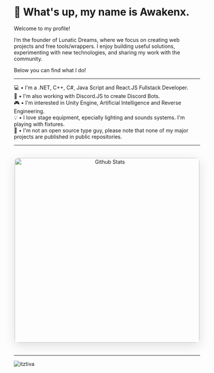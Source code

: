 # 👋 What's up, my name is Awakenx. 

Welcome to my profile!

I’m the founder of Lunatic Dreams, where we focus on creating web projects and free tools/wrappers. I enjoy building useful solutions, experimenting with new technologies, and sharing my work with the community.

Below you can find what I do!

---

💻 • I'm a .NET, C++, C#, Java Script and React.JS Fullstack Developer. <br/>
🤖 • I'm also working with Discord.JS to create Discord Bots. <br/>
🎮 • I'm interested in Unity Engine, Artificial Intelligence and Reverse Engineering. <br/>
💡 • I love stage equipment, epecially lighting and sounds systems. I'm playing with fixtures. <br/>
🌴 • I'm not an open source type guy, please note that none of my major projects are published in public repositories.

---

<div align="center">
    <img 
        src="https://github-readme-stats.vercel.app/api?username=xAwakenDeveloper&show_icons=true&theme=dark&hide_border=true&bg_color=0D1117&icon_color=5834eb&rank_icon=github&title_color=5834eb" 
        width="500px" 
        alt="Github Stats"
        style="border-radius: 10px; margin: 20px 0; box-shadow: 0 8px 30px rgba(0, 0, 0, 0.12);"
    >
</div>

---

<p align="left">
    <img src="https://komarev.com/ghpvc/?username=xAwakenDeveloper&label=Profile%20views&color=5834eb&style=flat" alt="itztiva" />
</p>
